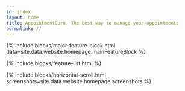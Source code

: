 ```yaml
---
id: index
layout: home
title: AppointmentGuru. The best way to manage your appointments
permalink: //
---
```


{% include blocks/major-feature-block.html data=site.data.website.homepage.mainFeatureBlock %}

<div class="block block-inverse block-secondary app-code-block">
{% include blocks/feature-list.html %}
</div>

{% include blocks/horizontal-scroll.html screenshots=site.data.website.homepage.screenshots %}

